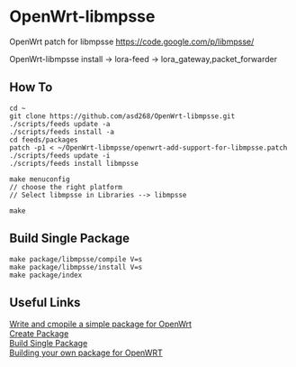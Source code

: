 # OpenWrt-libmpsse

OpenWrt patch for libmpsse https://code.google.com/p/libmpsse/

OpenWrt-libmpsse install -> lora-feed -> lora_gateway,packet_forwarder


## How To

	cd ~
	git clone https://github.com/asd268/OpenWrt-libmpsse.git
	./scripts/feeds update -a
	./scripts/feeds install -a
	cd feeds/packages
	patch -p1 < ~/OpenWrt-libmpsse/openwrt-add-support-for-libmpsse.patch
	./scripts/feeds update -i
	./scripts/feeds install libmpsse
	
	make menuconfig
	// choose the right platform
	// Select libmpsse in Libraries --> libmpsse

	make

## Build Single Package

	make package/libmpsse/compile V=s
	make package/libmpsse/install V=s
	make package/index

## Useful Links

[Write and cmopile a simple package for OpenWrt](http://www.gargoyle-router.com/wiki/doku.php?id=openwrt_coding)  
[Create Package](http://wiki.openwrt.org/doc/devel/packages)  
[Build Single Package](http://wiki.openwrt.org/doc/howtobuild/single.package)  
[Building your own package for OpenWRT](http://vivekian2.wordpress.com/2007/03/28/building-your-own-package-for-openwrt/)
